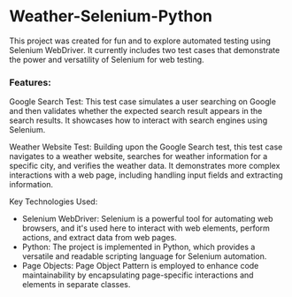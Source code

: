 # Weather-Selenium-Python
This project was created for fun and to explore automated testing using Selenium WebDriver. It currently includes two test cases that demonstrate the power and versatility of Selenium for web testing.

### Features:

Google Search Test: This test case simulates a user searching on Google and then validates whether the expected search result appears in the search results. It showcases how to interact with search engines using Selenium.

Weather Website Test: Building upon the Google Search test, this test case navigates to a weather website, searches for weather information for a specific city, and verifies the weather data. It demonstrates more complex interactions with a web page, including handling input fields and extracting information.

Key Technologies Used:

 * Selenium WebDriver: Selenium is a powerful tool for automating web browsers, and it's used here to interact with web elements, perform actions, and extract data from web pages.
 * Python: The project is implemented in Python, which provides a versatile and readable scripting language for Selenium automation.
 * Page Objects: Page Object Pattern is employed to enhance code maintainability by encapsulating page-specific interactions and elements in separate classes.
